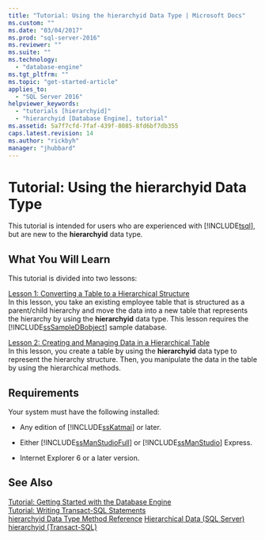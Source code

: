 ```yaml
---
title: "Tutorial: Using the hierarchyid Data Type | Microsoft Docs"
ms.custom: ""
ms.date: "03/04/2017"
ms.prod: "sql-server-2016"
ms.reviewer: ""
ms.suite: ""
ms.technology: 
  - "database-engine"
ms.tgt_pltfrm: ""
ms.topic: "get-started-article"
applies_to: 
  - "SQL Server 2016"
helpviewer_keywords: 
  - "tutorials [hierarchyid]"
  - "hierarchyid [Database Engine], tutorial"
ms.assetid: 5a7f7cfd-7faf-439f-8085-8fd6bf7db355
caps.latest.revision: 14
ms.author: "rickbyh"
manager: "jhubbard"
---
```

# Tutorial: Using the hierarchyid Data Type
This tutorial is intended for users who are experienced with [!INCLUDE[tsql](../../../advanced-analytics/r-services/includes/tsql-md.md)], but are new to the **hierarchyid** data type.  
  
## What You Will Learn  
This tutorial is divided into two lessons:  
  
[Lesson 1: Converting a Table to a Hierarchical Structure](../../../relational-databases/tables/tutorials/lesson-1-converting-a-table-to-a-hierarchical-structure.md)  
In this lesson, you take an existing employee table that is structured as a parent/child hierarchy and move the data into a new table that represents the hierarchy by using the **hierarchyid** data type. This lesson requires the [!INCLUDE[ssSampleDBobject](../../../database-engine/availability-groups/windows/includes/sssampledbobject-md.md)] sample database.  
  
[Lesson 2: Creating and Managing Data in a Hierarchical Table](../../../relational-databases/tables/tutorials/lesson-2-creating-and-managing-data-in-a-hierarchical-table.md)  
In this lesson, you create a table by using the **hierarchyid** data type to represent the hierarchy structure. Then, you manipulate the data in the table by using the hierarchical methods.  
  
## Requirements  
Your system must have the following installed:  
  
-   Any edition of [!INCLUDE[ssKatmai](../../../analysis-services/data-mining/includes/sskatmai-md.md)] or later.  
  
-   Either [!INCLUDE[ssManStudioFull](../../../advanced-analytics/r-services/includes/ssmanstudiofull-md.md)] or [!INCLUDE[ssManStudio](../../../advanced-analytics/r-services/includes/ssmanstudio-md.md)] Express.  
  
-   Internet Explorer 6 or a later version.  
  
## See Also  
[Tutorial: Getting Started with the Database Engine](../../../relational-databases/tutorials/tutorial-getting-started-with-the-database-engine.md)  
[Tutorial: Writing Transact-SQL Statements](../../../t-sql/tutorials/tutorial-writing-transact-sql-statements.md)  
[hierarchyid Data Type Method Reference](http://msdn.microsoft.com/en-US/library/bb677193(SQL.130).aspx)  
[Hierarchical Data &#40;SQL Server&#41;](../../../relational-databases/hierarchical-data-sql-server.md)  
[hierarchyid &#40;Transact-SQL&#41;](../../../t-sql/data-types/hierarchyid-data-type-method-reference.md)  
  
  
  
